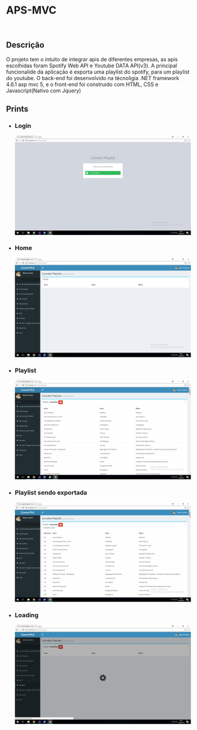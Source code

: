 # APS-MVC
<br />

## Descrição

O projeto tem o intuito de integrar apis de diferentes empresas, as apis escolhidas foram Spotify Web API e Youtube DATA API(v3). A principal funcionalide da aplicação é exporta uma playlist do spotify, para um playlist do youtube.
O back-end foi desenvolvido na técnoligia .NET framework 4.6.1 asp mvc 5, e o front-end foi construido com HTML, CSS e Javascript(Nativo com Jquery)


## Prints

* ### Login

  ![alt text](https://raw.githubusercontent.com/rcoliveira2016/APS-MVC/master/docs/prints/LOGIN.png)

* ###  Home

  ![alt text](https://raw.githubusercontent.com/rcoliveira2016/APS-MVC/master/docs/prints/home.png)

* ###  Playlist

  ![alt text](https://raw.githubusercontent.com/rcoliveira2016/APS-MVC/master/docs/prints/home_playlis.png)

* ###  Playlist sendo exportada 

  ![alt text](https://raw.githubusercontent.com/rcoliveira2016/APS-MVC/master/docs/prints/home_playlist_export.png)

* ###  Loading

  ![alt text](https://raw.githubusercontent.com/rcoliveira2016/APS-MVC/master/docs/prints/home_loading.png)

